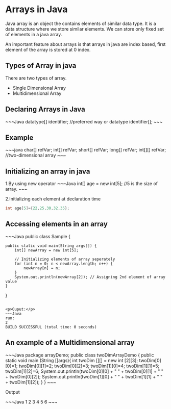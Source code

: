 <h1>Arrays in Java</h1>
<p>Java array is an object the contains elements of similar data type. It is a data structure where we store similar elements. We can store only fixed set of elements in a java array.</p>
<p>An important feature about arrays is that arrays in java are index based, first element of the array is stored at 0 index.</p>

<h2>Types of Array in java</h2>
<p>There are two types of array.</p>
<ul>
  <li>Single Dimensional Array</li>
  <li>Multidimensional Array</li>
</ul>

<h2>Declaring Arrays in Java</h2>
~~~Java
datatype[] identifier; //preferred way
or
datatype identifier[];
~~~

<h2>Example</h2>
~~~java
char[] refVar;
int[] refVar;
short[] refVar;
long[] refVar;
int[][] refVar; //two-dimensional array
~~~

<h2>Initializing an array in java</h2>
1.By using new operator
~~~Java
int[] age = new int[5];    //5 is the size of array.
~~~

2.Initializing each element at declaration time
~~~Java
int age[5]={22,25,30,32,35};
~~~

<h2>Accessing elements in an array</h2>
~~~Java
public class Sample {

    public static void main(String args[]) {
        int[] newArray = new int[5];

        // Initializing elements of array seperately
        for (int n = 0; n < newArray.length; n++) {
            newArray[n] = n;
        }
        System.out.println(newArray[2]); // Assigning 2nd element of array value
    }
}
~~~

<p>Ouput:</p>
~~~Java
run:
2
BUILD SUCCESSFUL (total time: 0 seconds)
~~~

<h2>An example of a Multidimensional array</h2>
~~~Java
package arrayDemo;  
public class twoDimArrayDemo {  
    public static void main (String []args){  
        int twoDim [][] = new int [2][3];  
        twoDim[0][0]=1;  
        twoDim[0][1]=2;  
        twoDim[0][2]=3;  
        twoDim[1][0]=4;  
        twoDim[1][1]=5;  
        twoDim[1][2]=6;  
        System.out.println(twoDim[0][0] + " " + twoDim[0][1] + " " + twoDim[0][2]);  
        System.out.println(twoDim[1][0] + " " + twoDim[1][1] + " " + twoDim[1][2]);  
    }  
}  
~~~

<p>Output</p>
~~~Java
1 2 3
4 5 6
~~~
